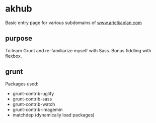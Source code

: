 # akhub

Basic entry page for various subdomains of www.arielkaplan.com

## purpose
To learn Grunt and re-familiarize myself with Sass. Bonus fiddling with flexbox.

## grunt
Packages used:
- grunt-contrib-uglify
- grunt-contrib-sass
- grunt-contrib-watch
- grunt-contrib-imagemin
- matchdep (dynamically load packages)
